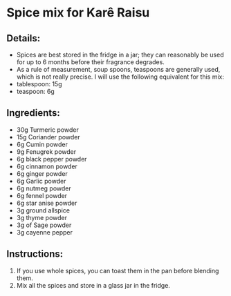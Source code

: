 # Spice mix for Karê Raisu

## Details:
* Spices are best stored in the fridge in a jar; they can reasonably be used for up to 6 months before their fragrance degrades.
* As a rule of measurement, soup spoons, teaspoons are generally used, which is not really precise. I will use the following equivalent for this mix:
 * tablespoon: 15g
 * teaspoon: 6g

## Ingredients:
* 30g Turmeric powder
* 15g Coriander powder
* 6g Cumin powder
* 9g Fenugrek powder
* 6g black pepper powder
* 6g cinnamon powder
* 6g ginger powder
* 6g Garlic powder
* 6g nutmeg powder
* 6g fennel powder
* 6g star anise powder
* 3g ground allspice
* 3g thyme powder
* 3g of Sage powder
* 3g cayenne pepper


## Instructions:
1. If you use whole spices, you can toast them in the pan before blending them.
1. Mix all the spices and store in a glass jar in the fridge.